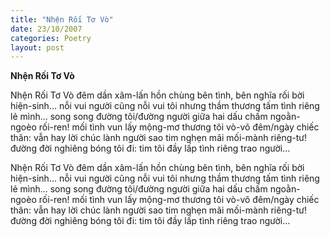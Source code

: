 ```yaml
---
title: "Nhện Rối Tơ Vò"
date: 23/10/2007
categories: Poetry
layout: post
---
```


**Nhện Rối Tơ Vò**

Nhện Rối Tơ Vò
đêm dần xâm-lấn
hồn chùng
bên tình, bên nghĩa
rối bời hiện-sinh...
nỗi vui người
cũng nỗi vui tôi
nhưng thầm thương
tấm tình riêng
lẻ mình...
song song đường
tôi/đường người
giữa hai dấu chấm
ngoằn-ngoèo rối-ren!
mối tình vun lấy
mộng-mơ
thương tôi vò-võ
đêm/ngày chiếc thân:
vẫn hay
lời chúc lành người
sao
tim nghẹn mãi
mối-mành
riêng-tư!
đường đời
nghiêng bóng
tôi đi:
tim tôi đầy lấp
tình riêng trao
người...

Nhện Rối Tơ Vò
đêm dần xâm-lấn
hồn chùng
bên tình, bên nghĩa
rối bời hiện-sinh...
nỗi vui người
cũng nỗi vui tôi
nhưng thầm thương
tấm tình riêng
lẻ mình...
song song đường
tôi/đường người
giữa hai dấu chấm
ngoằn-ngoèo rối-ren!
mối tình vun lấy
mộng-mơ
thương tôi vò-võ
đêm/ngày chiếc thân:
vẫn hay
lời chúc lành người
sao
tim nghẹn mãi
mối-mành
riêng-tư!
đường đời
nghiêng bóng
tôi đi:
tim tôi đầy lấp
tình riêng trao
người...
